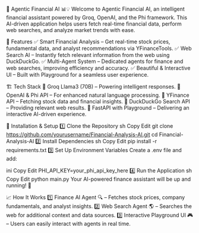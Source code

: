 🚀 Agentic Financial AI 📊💡
Welcome to Agentic Financial AI, an intelligent financial assistant powered by Groq, OpenAI, and the Phi framework. This AI-driven application helps users fetch real-time financial data, perform web searches, and analyze market trends with ease.

🌟 Features
✅ Smart Financial Analysis – Get real-time stock prices, fundamental data, and analyst recommendations via YFinanceTools.
✅ Web Search AI – Instantly fetch relevant information from the web using DuckDuckGo.
✅ Multi-Agent System – Dedicated agents for finance and web searches, improving efficiency and accuracy.
✅ Beautiful & Interactive UI – Built with Playground for a seamless user experience.

🏗 Tech Stack
🔹 Groq Llama3 (70B) – Powering intelligent responses.
🔹 OpenAI & Phi API – For enhanced natural language processing.
🔹 YFinance API – Fetching stock data and financial insights.
🔹 DuckDuckGo Search API – Providing relevant web results.
🔹 FastAPI with Playground – Delivering an interactive AI-driven experience.

🚀 Installation & Setup
1️⃣ Clone the Repository
sh
Copy
Edit
git clone https://github.com/yourusername/Financial-Analysis-AI.git
cd Financial-Analysis-AI
2️⃣ Install Dependencies
sh
Copy
Edit
pip install -r requirements.txt
3️⃣ Set Up Environment Variables
Create a .env file and add:

ini
Copy
Edit
PHI_API_KEY=your_phi_api_key_here
4️⃣ Run the Application
sh
Copy
Edit
python main.py
Your AI-powered finance assistant will be up and running! 🎉

📈 How It Works
1️⃣ Finance AI Agent 🔍 – Fetches stock prices, company fundamentals, and analyst insights.
2️⃣ Web Search Agent 🌎 – Searches the web for additional context and data sources.
3️⃣ Interactive Playground UI 🎮 – Users can easily interact with agents in real time.

